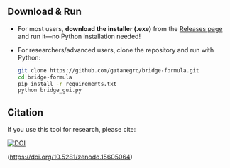 ## Download & Run

- For most users, **download the installer (.exe)** from the [Releases page](https://github.com/gatanegro/bridge-formula/releases) and run it—no Python installation needed!
- For researchers/advanced users, clone the repository and run with Python:

  ```bash
  git clone https://github.com/gatanegro/bridge-formula.git
  cd bridge-formula
  pip install -r requirements.txt
  python bridge_gui.py
  ```

## Citation

If you use this tool for research, please cite:



[![DOI](https://zenodo.org/badge/DOI/10.5281/zenodo.15605064.svg)](https://doi.org/10.5281/zenodo.15605064)




(https://doi.org/10.5281/zenodo.15605064)
